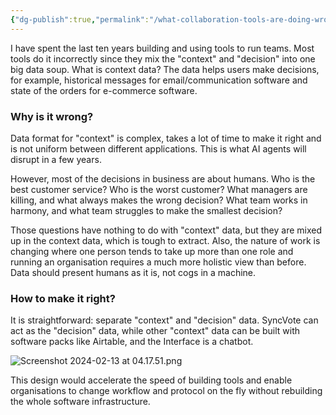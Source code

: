 ```yaml
---
{"dg-publish":true,"permalink":"/what-collaboration-tools-are-doing-wrong/"}
---
```


I have spent the last ten years building and using tools to run teams.
Most tools do it incorrectly since they mix the "context" and "decision" into one big data soup. What is context data? The data helps users make decisions, for example, historical messages for email/communication software and state of the orders for e-commerce software.

### Why is it wrong?
Data format for "context" is complex, takes a lot of time to make it right and is not uniform between different applications. This is what AI agents will disrupt in a few years.

However, most of the decisions in business are about humans.
Who is the best customer service? Who is the worst customer? What managers are killing, and what always makes the wrong decision? What team works in harmony, and what team struggles to make the smallest decision?

Those questions have nothing to do with "context" data, but they are mixed up in the context data, which is tough to extract. Also, the nature of work is changing where one person tends to take up more than one role and running an organisation requires a much more holistic view than before. Data should present humans as it is, not cogs in a machine.

### How to make it right?
It is straightforward: separate "context" and "decision" data.
SyncVote can act as the "decision" data, while other "context" data can be built with software packs like Airtable, and the Interface is a chatbot.

![Screenshot 2024-02-13 at 04.17.51.png](/img/user/images/Screenshot%202024-02-13%20at%2004.17.51.png)

This design would accelerate the speed of building tools and enable organisations to change workflow and protocol on the fly without rebuilding the whole software infrastructure. 